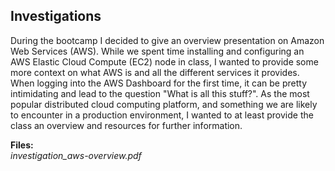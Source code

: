## Investigations  

During the bootcamp I decided to give an overview presentation on Amazon Web Services (AWS).  While we spent time installing and configuring an AWS Elastic Cloud Compute (EC2) node in class, I wanted to provide some more context on what AWS is and all the different services it provides.  When logging into the AWS Dashboard for the first time, it can be pretty intimidating and lead to the question "What is all this stuff?".  As the most popular distributed cloud computing platform, and something we are likely to encounter in a production environment, I wanted to at least provide the class an overview and resources for further information.  


**Files:**  
*investigation_aws-overview.pdf*  
